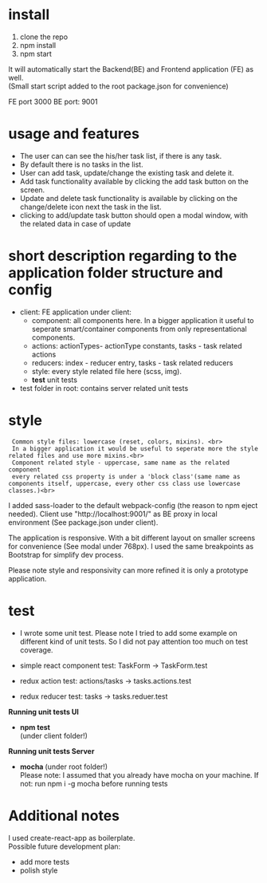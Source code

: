 # install

1. clone the repo
2. npm install
3. npm start

It will automatically start the Backend(BE) and Frontend application (FE) as well.<br>
(Small start script added to the root package.json for convenience)

FE port 3000
BE port: 9001

# usage and features

- The user can can see the his/her task list, if there is any task.<br>
- By default there is no tasks  in the list. <br>
- User can add task, update/change the existing task and delete it.<br>
- Add task functionality available by clicking the add task button on the screen.<br>
- Update and delete task functionality is available by clicking on the change/delete icon
next the task in the list.
- clicking to add/update task button should open a modal window, with the related data in case of update<br>

# short description regarding to the application folder structure and config

 - client: FE application under client:
	 - component: all components here. In a bigger application it useful to seperate
	 smart/container components from only representational components.
	 - actions: actionTypes- actionType constants, tasks - task related actions
	 - reducers: index - reducer entry, tasks - task related reducers
	 - style: every style related file here (scss, img).
	 - __test__ unit tests
 - test folder in root: contains server related unit tests

# style

	 Common style files: lowercase (reset, colors, mixins). <br>
	 In a bigger application it would be useful to seperate more the style related files and use more mixins.<br>
	 Component related style - uppercase, same name as the related component
	 every related css property is under a 'block class'(same name as components itself, uppercase, every other css class use lowercase classes.)<br>

 I added sass-loader to the default webpack-config (the reason to npm eject needed).
 Client use "http://localhost:9001/" as BE proxy in local environment (See package.json under client).

 The application is responsive. With a bit different layout on smaller screens for convenience (See modal under 768px). I used the same breakpoints as Bootstrap for simplify dev process.

 Please note style and responsivity can more refined it is only a prototype application.

# test

 - I wrote some unit test. Please note I tried to add some example on different kind of unit tests. So I did not pay attention too much on test coverage.

- simple react component test: TaskForm -> TaskForm.test<br>
- redux action test: actions/tasks -> tasks.actions.test<br>
- redux reducer test: tasks -> tasks.reduer.test<br>

<b>Running unit tests UI</b>

- <b>npm test</b> <br>
(under client folder!)<br>

<b>Running unit tests Server</b>
- <b>mocha </b>
(under root folder!)<br>
Please note: I assumed that you already have mocha on your machine.
If not: run npm i -g mocha before running tests

# Additional notes

I used create-react-app as boilerplate.<br>
Possible future development plan:
 - add more tests
 - polish style
